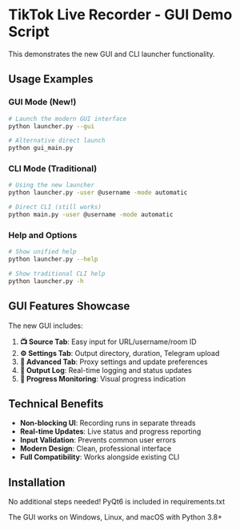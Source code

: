 # TikTok Live Recorder - GUI Demo Script

This demonstrates the new GUI and CLI launcher functionality.

## Usage Examples

### GUI Mode (New!)
```bash
# Launch the modern GUI interface
python launcher.py --gui

# Alternative direct launch
python gui_main.py
```

### CLI Mode (Traditional)
```bash
# Using the new launcher
python launcher.py -user @username -mode automatic

# Direct CLI (still works)
python main.py -user @username -mode automatic
```

### Help and Options
```bash
# Show unified help
python launcher.py --help

# Show traditional CLI help
python launcher.py -h
```

## GUI Features Showcase

The new GUI includes:

1. **📺 Source Tab**: Easy input for URL/username/room ID
2. **⚙️ Settings Tab**: Output directory, duration, Telegram upload
3. **🔧 Advanced Tab**: Proxy settings and update preferences
4. **📝 Output Log**: Real-time logging and status updates
5. **🎯 Progress Monitoring**: Visual progress indication

## Technical Benefits

- **Non-blocking UI**: Recording runs in separate threads
- **Real-time Updates**: Live status and progress reporting
- **Input Validation**: Prevents common user errors
- **Modern Design**: Clean, professional interface
- **Full Compatibility**: Works alongside existing CLI

## Installation

No additional steps needed! PyQt6 is included in requirements.txt

The GUI works on Windows, Linux, and macOS with Python 3.8+